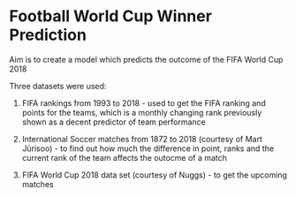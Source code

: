 # Football World Cup Winner Prediction
Aim is to create a model which predicts the outcome of the FIFA World Cup 2018

Three datasets were used:

1. FIFA rankings from 1993 to 2018 - used to get the FIFA ranking and points for the teams, which is a monthly changing rank previously shown as a decent predictor of team performance

2. International Soccer matches from 1872 to 2018 (courtesy of Mart Jürisoo) - to find out how much the difference in point, ranks and the current rank of the team affects the outocme of a match

3. FIFA World Cup 2018 data set (courtesy of Nuggs) - to get the upcoming matches
